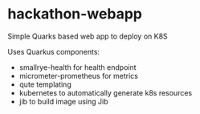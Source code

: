 # hackathon-webapp
Simple Quarks based web app to deploy on K8S

Uses Quarkus components:

- smallrye-health for health endpoint
- micrometer-prometheus for metrics
- qute templating
- kubernetes to automatically generate k8s resources
- jib to build image using Jib
